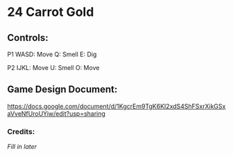 # 24 Carrot Gold 

## Controls:
P1
WASD: Move
Q: Smell
E: Dig

P2
IJKL: Move
U: Smell
O: Move

## Game Design Document:
https://docs.google.com/document/d/1KgcrEm9TgK6KI2xdS4ShFSxrXikGSxaVveNfUroUYiw/edit?usp=sharing  

### Credits:
*Fill in later*
